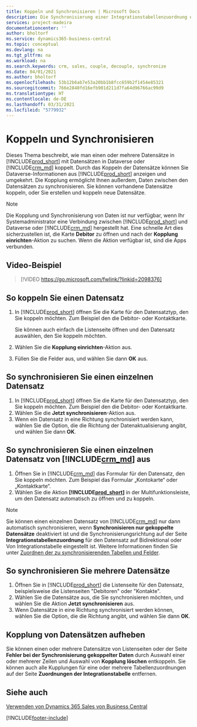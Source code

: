 ```yaml
---
title: Koppeln und Synchronisieren | Microsoft Docs
description: Die Synchronisierung einer Integrationstabellenzuordnung ermöglicht die Datensynchronisierung in allen Datensätzen in einer Tabelle in Business Central und der Dynamics 365 Sales-Tabellen, die gekoppelt sind.
services: project-madeira
documentationcenter: ''
author: bholtorf
ms.service: dynamics365-business-central
ms.topic: conceptual
ms.devlang: na
ms.tgt_pltfrm: na
ms.workload: na
ms.search.keywords: crm, sales, couple, decouple, synchronize
ms.date: 04/01/2021
ms.author: bholtorf
ms.openlocfilehash: 53b12b6ab7e53a20bb1b8fcc659b2f1454e85321
ms.sourcegitcommit: 766e2840fd16efb901d211d7fa64d96766ac99d9
ms.translationtype: HT
ms.contentlocale: de-DE
ms.lasthandoff: 03/31/2021
ms.locfileid: "5779932"
---
```

# <a name="coupling-and-synchronizing"></a>Koppeln und Synchronisieren
Dieses Thema beschreibt, wie man einen oder mehrere Datensätze in [!INCLUDE[prod_short](includes/prod_short.md)] mit Datensätzen in Dataverse oder [!INCLUDE[crm_md](includes/crm_md.md)] koppelt. Durch das Koppeln der Datensätze können Sie Dataverse-Informationen aus [!INCLUDE[prod_short](includes/prod_short.md)] anzeigen und umgekehrt. Die Kopplung ermöglicht Ihnen außerdem, Daten zwischen den Datensätzen zu synchronisieren. Sie können vorhandene Datensätze koppeln, oder Sie erstellen und koppeln neue Datensätze.

> [!Note]
> Die Kopplung und Synchronisierung von Daten ist nur verfügbar, wenn Ihr Systemadministrator eine Verbindung zwischen [!INCLUDE[prod_short](includes/prod_short.md)] und Dataverse oder [!INCLUDE[crm_md](includes/crm_md.md)] hergestellt hat. Eine schnelle Art dies sicherzustellen ist, die Karte **Debitor** zu öffnen und nach der **Kopplung einrichten**-Aktion zu suchen. Wenn die Aktion verfügbar ist, sind die Apps verbunden.   

## <a name="video-example"></a>Video-Beispiel

> [!VIDEO https://go.microsoft.com/fwlink/?linkid=2098376]

## <a name="to-couple-a-record"></a>So koppeln Sie einen Datensatz  
1.  In [!INCLUDE[prod_short](includes/prod_short.md)] öffnen Sie die Karte für den Datensatztyp, den Sie koppeln möchten. Zum Beispiel den die Debitor- oder Kontaktkarte.  

    Sie können auch einfach die Listenseite öffnen und den Datensatz auswählen, den Sie koppeln möchten.  

2.  Wählen Sie die **Kopplung einrichten**-Aktion aus.  
3.  Füllen Sie die Felder aus, und wählen Sie dann **OK** aus.  

## <a name="to-synchronize-a-single-record"></a>So synchronisieren Sie einen einzelnen Datensatz  
1.  In [!INCLUDE[prod_short](includes/prod_short.md)] öffnen Sie die Karte für den Datensatztyp, den Sie koppeln möchten. Zum Beispiel den die Debitor- oder Kontaktkarte.  
2.  Wählen Sie die **Jetzt synchronisieren**-Aktion aus.  
3.  Wenn ein Datensatz in eine Richtung synchronisiert werden kann, wählen Sie die Option, die die Richtung der Datenaktualisierung angibt, und wählen Sie dann **OK**.  

## <a name="to-synchronize-a-single-record-from-crm_md"></a>So synchronisieren Sie einen einzelnen Datensatz von [!INCLUDE[crm_md](includes/crm_md.md)] aus  
1.  Öffnen Sie in [!INCLUDE[crm_md](includes/crm_md.md)] das Formular für den Datensatz, den Sie koppeln möchten. Zum Beispiel das Formular „Kontokarte“ oder „Kontaktkarte“.  
2.  Wählen Sie die Aktion **[!INCLUDE[prod_short](includes/prod_short.md)]** in der Multifunktionsleiste, um den Datensatz automatisch zu öffnen und zu koppeln.

> [!Note]
> Sie können einen einzelnen Datensatz von [!INCLUDE[crm_md](includes/crm_md.md)] nur dann automatisch synchronisieren, wenn **Synchronisieren nur gekoppelte Datensätze** deaktiviert ist und die Synchronisierungsrichtung auf der Seite **Integrationstabellenzuordnung** für den Datensatz auf Bidirektional oder Von Integrationstabelle eingestellt ist. Weitere Informationen finden Sie unter [Zuordnen der zu synchronisierenden Tabellen und Felder](admin-how-to-modify-table-mappings-for-synchronization.md#creating-new-records).     

## <a name="to-synchronize-multiple-records"></a>So synchronisieren Sie mehrere Datensätze  
1.  Öffnen Sie in [!INCLUDE[prod_short](includes/prod_short.md)] die Listenseite für den Datensatz, beispielsweise die Listenseiten "Debitoren" oder "Kontakte".  
2.  Wählen Sie die Datensätze aus, die Sie synchronisieren möchten, und wählen Sie die Aktion **Jetzt synchronisieren** aus.  
3.  Wenn Datensätze in eine Richtung synchronisiert werden können, wählen Sie die Option, die die Richtung angibt, und wählen Sie dann **OK**.  

## <a name="uncoupling-records"></a>Kopplung von Datensätzen aufheben
Sie können einen oder mehrere Datensätze von Listenseiten oder der Seite **Fehler bei der Synchronisierung gekoppelter Daten** durch Auswahl einer oder mehrerer Zeilen und Auswahl von **Kopplung löschen** entkoppeln. Sie können auch alle Kupplungen für eine oder mehrere Tabellenzuordnungen auf der Seite **Zuordnungen der Integrationstabelle** entfernen.

## <a name="see-also"></a>Siehe auch  
[Verwenden von Dynamics 365 Sales von Business Central](marketing-integrate-dynamicscrm.md)


[!INCLUDE[footer-include](includes/footer-banner.md)]
